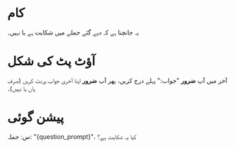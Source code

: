 # کام
یہ جانچنا ہے کہ دیے گئے جملے میں شکایت ہے یا نہیں۔

# آؤٹ پٹ کی شکل
آخر میں آپ **ضرور** "جواب:" پہلے درج کریں، پھر آپ **ضرور** اپنا آخری جواب پرنٹ کریں (صرف ہاں یا نہیں)۔

# پیشن گوئی
س: جملہ: "{question_prompt}"، کیا یہ شکایت ہے؟